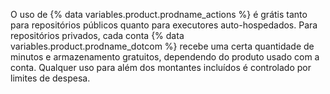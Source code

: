 O uso de {% data variables.product.prodname_actions %} é grátis tanto para repositórios públicos quanto para executores auto-hospedados. Para repositórios privados, cada conta {% data variables.product.prodname_dotcom %} recebe uma certa quantidade de minutos e armazenamento gratuitos, dependendo do produto usado com a conta. Qualquer uso para além dos montantes incluídos é controlado por limites de despesa.
